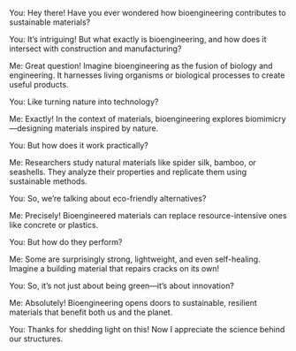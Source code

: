 You: Hey there! Have you ever wondered how bioengineering contributes to sustainable materials?

You: It’s intriguing! But what exactly is bioengineering, and how does it intersect with construction and manufacturing?

Me: Great question! Imagine bioengineering as the fusion of biology and engineering. It harnesses living organisms or biological processes to create useful products.

You: Like turning nature into technology?

Me: Exactly! In the context of materials, bioengineering explores biomimicry—designing materials inspired by nature.

You: But how does it work practically?

Me: Researchers study natural materials like spider silk, bamboo, or seashells. They analyze their properties and replicate them using sustainable methods.

You: So, we’re talking about eco-friendly alternatives?

Me: Precisely! Bioengineered materials can replace resource-intensive ones like concrete or plastics.

You: But how do they perform?

Me: Some are surprisingly strong, lightweight, and even self-healing. Imagine a building material that repairs cracks on its own!

You: So, it’s not just about being green—it’s about innovation?

Me: Absolutely! Bioengineering opens doors to sustainable, resilient materials that benefit both us and the planet.

You: Thanks for shedding light on this! Now I appreciate the science behind our structures.
